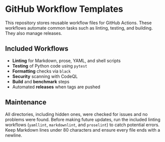 # GitHub Workflow Templates

This repository stores reusable workflow files for GitHub Actions.
These workflows automate common tasks such as linting, testing, and building.
They also manage releases.

## Included Workflows

- **Linting** for Markdown, prose, YAML, and shell scripts
- **Testing** of Python code using `pytest`
- **Formatting** checks via `black`
- **Security** scanning with CodeQL
- **Build** and **benchmark** steps
- Automated **releases** when tags are pushed

## Maintenance

All directories, including hidden ones, were checked for issues and no
problems were found. Before making future updates, run the included linting
workflows (`yamllint`, `markdownlint`, and `proselint`) to catch potential
errors. Keep Markdown lines under 80 characters and ensure every file ends
with a newline.
